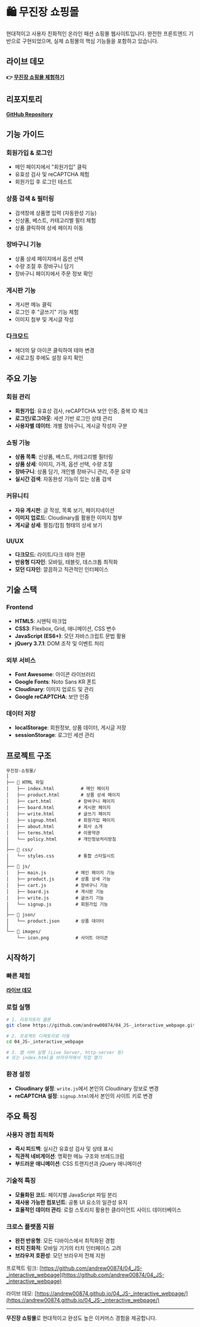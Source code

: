 # 🛍️ 무진장 쇼핑몰 

현대적이고 사용자 친화적인 온라인 패션 쇼핑몰 웹사이트입니다. 완전한 프론트엔드 기반으로 구현되었으며, 실제 쇼핑몰의 핵심 기능들을 포함하고 있습니다.

##  라이브 데모
**👉 [무진장 쇼핑몰 체험하기](https://andrew00874.github.io/04_JS-_interactive_webpage/)**

## 리포지토리
**[GitHub Repository](https://github.com/andrew00874/04_JS-_interactive_webpage.git)**

## 기능 가이드

### 회원가입 & 로그인
- 메인 페이지에서 "회원가입" 클릭
- 유효성 검사 및 reCAPTCHA 체험
- 회원가입 후 로그인 테스트

### 상품 검색 & 필터링
- 검색창에 상품명 입력 (자동완성 기능)
- 신상품, 베스트, 카테고리별 필터 체험
- 상품 클릭하여 상세 페이지 이동

### 장바구니 기능
- 상품 상세 페이지에서 옵션 선택
- 수량 조절 후 장바구니 담기
- 장바구니 페이지에서 주문 정보 확인

### 게시판 기능
- 게시판 메뉴 클릭
- 로그인 후 "글쓰기" 기능 체험
- 이미지 첨부 및 게시글 작성

### 다크모드
- 헤더의 달 아이콘 클릭하여 테마 변경
- 새로고침 후에도 설정 유지 확인

## 주요 기능

### 회원 관리
- **회원가입**: 유효성 검사, reCAPTCHA 보안 인증, 중복 ID 체크
- **로그인/로그아웃**: 세션 기반 로그인 상태 관리
- **사용자별 데이터**: 개별 장바구니, 게시글 작성자 구분

### 쇼핑 기능
- **상품 목록**: 신상품, 베스트, 카테고리별 필터링
- **상품 상세**: 이미지, 가격, 옵션 선택, 수량 조절
- **장바구니**: 상품 담기, 개인별 장바구니 관리, 주문 요약
- **실시간 검색**: 자동완성 기능이 있는 상품 검색

### 커뮤니티
- **자유 게시판**: 글 작성, 목록 보기, 페이지네이션
- **이미지 업로드**: Cloudinary를 활용한 이미지 첨부
- **게시글 상세**: 펼침/접힘 형태의 상세 보기

### UI/UX
- **다크모드**: 라이트/다크 테마 전환
- **반응형 디자인**: 모바일, 태블릿, 데스크톱 최적화
- **모던 디자인**: 깔끔하고 직관적인 인터페이스

## 기술 스택

### Frontend
- **HTML5**: 시맨틱 마크업
- **CSS3**: Flexbox, Grid, 애니메이션, CSS 변수
- **JavaScript (ES6+)**: 모던 자바스크립트 문법 활용
- **jQuery 3.7.1**: DOM 조작 및 이벤트 처리

### 외부 서비스
- **Font Awesome**: 아이콘 라이브러리
- **Google Fonts**: Noto Sans KR 폰트
- **Cloudinary**: 이미지 업로드 및 관리
- **Google reCAPTCHA**: 보안 인증

### 데이터 저장
- **localStorage**: 회원정보, 상품 데이터, 게시글 저장
- **sessionStorage**: 로그인 세션 관리

## 프로젝트 구조

```
무진장-쇼핑몰/
│
├── 📄 HTML 파일
│   ├── index.html          # 메인 페이지
│   ├── product.html        # 상품 상세 페이지
│   ├── cart.html          # 장바구니 페이지
│   ├── board.html         # 게시판 페이지
│   ├── write.html         # 글쓰기 페이지
│   ├── signup.html        # 회원가입 페이지
│   ├── about.html         # 회사 소개
│   ├── terms.html         # 이용약관
│   └── policy.html        # 개인정보처리방침
│
├── 📂 css/
│   └── styles.css         # 통합 스타일시트
│
├── 📂 js/
│   ├── main.js           # 메인 페이지 기능
│   ├── product.js        # 상품 상세 기능
│   ├── cart.js           # 장바구니 기능
│   ├── board.js          # 게시판 기능
│   ├── write.js          # 글쓰기 기능
│   └── signup.js         # 회원가입 기능
│
├── 📂 json/
│   └── product.json      # 상품 데이터
│
└── 📂 images/
    └── icon.png          # 사이트 아이콘
```

## 시작하기

### 빠른 체험
**[라이브 데모](https://andrew00874.github.io/04_JS-_interactive_webpage/)**

### 로컬 실행
```bash
# 1. 리포지토리 클론
git clone https://github.com/andrew00874/04_JS-_interactive_webpage.git

# 2. 프로젝트 디렉토리로 이동
cd 04_JS-_interactive_webpage

# 3. 웹 서버 실행 (Live Server, http-server 등)
# 또는 index.html을 브라우저에서 직접 열기
```

### 환경 설정
- **Cloudinary 설정**: `write.js`에서 본인의 Cloudinary 정보로 변경
- **reCAPTCHA 설정**: `signup.html`에서 본인의 사이트 키로 변경

## 주요 특징

### 사용자 경험 최적화
- **즉시 피드백**: 실시간 유효성 검사 및 상태 표시
- **직관적 네비게이션**: 명확한 메뉴 구조와 브레드크럼
- **부드러운 애니메이션**: CSS 트랜지션과 jQuery 애니메이션

### 기술적 특징
- **모듈화된 코드**: 페이지별 JavaScript 파일 분리
- **재사용 가능한 컴포넌트**: 공통 UI 요소의 일관성 유지
- **효율적인 데이터 관리**: 로컬 스토리지 활용한 클라이언트 사이드 데이터베이스

### 크로스 플랫폼 지원
- **완전 반응형**: 모든 디바이스에서 최적화된 경험
- **터치 친화적**: 모바일 기기의 터치 인터페이스 고려
- **브라우저 호환성**: 모던 브라우저 전체 지원

프로젝트 링크: [https://github.com/andrew00874/04_JS-_interactive_webpage](https://github.com/andrew00874/04_JS-_interactive_webpage)

라이브 데모: [https://andrew00874.github.io/04_JS-_interactive_webpage/](https://andrew00874.github.io/04_JS-_interactive_webpage/)

---

**무진장 쇼핑몰**로 현대적이고 완성도 높은 이커머스 경험을 제공합니다.
